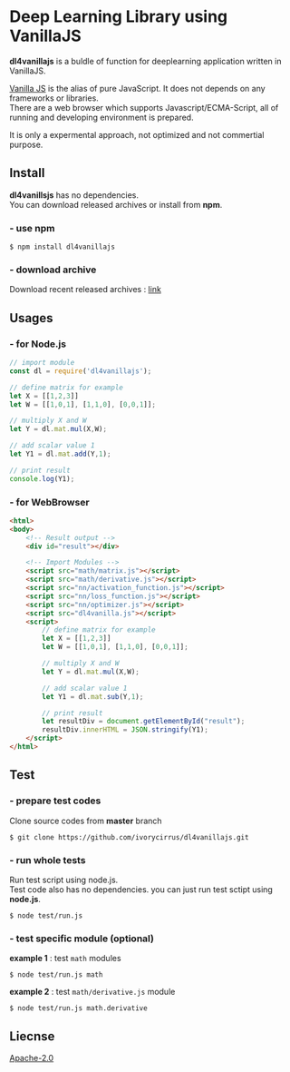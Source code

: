 # Deep Learning Library using VanillaJS

**dl4vanillajs** is a buldle of function for deeplearning application written in VanillaJS. 

[Vanilla JS](http://vanilla-js.com/) is the alias of pure JavaScript. It does not depends on any frameworks or libraries. <br/>
There are a web browser which supports Javascript/ECMA-Script, all of running and developing environment is prepared.

It is only a expermental approach, not optimized and not commertial purpose.


## Install
**dl4vanillsjs** has no dependencies.<br/>
You can download released archives or install from **npm**.

### - use npm
```
$ npm install dl4vanillajs
```

### - download archive
Download recent released archives : [link](https://github.com/ivorycirrus/dl4vanillajs/releases)


## Usages

### - for Node.js
```javascript
// import module
const dl = require('dl4vanillajs');

// define matrix for example
let X = [[1,2,3]]
let W = [[1,0,1], [1,1,0], [0,0,1]];

// multiply X and W
let Y = dl.mat.mul(X,W);

// add scalar value 1
let Y1 = dl.mat.add(Y,1);

// print result
console.log(Y1);
```

### - for WebBrowser
```html
<html>
<body>
	<!-- Result output -->
	<div id="result"></div>

	<!-- Import Modules -->
	<script src="math/matrix.js"></script>
	<script src="math/derivative.js"></script>
	<script src="nn/activation_function.js"></script>
	<script src="nn/loss_function.js"></script>
	<script src="nn/optimizer.js"></script>
	<script src="dl4vanilla.js"></script>
	<script>
		// define matrix for example
		let X = [[1,2,3]]
		let W = [[1,0,1], [1,1,0], [0,0,1]];

		// multiply X and W
		let Y = dl.mat.mul(X,W);

		// add scalar value 1
		let Y1 = dl.mat.sub(Y,1);

		// print result
		let resultDiv = document.getElementById("result");
		resultDiv.innerHTML = JSON.stringify(Y1);
	</script>
</html>
```


## Test

### - prepare test codes
Clone source codes from **master** branch
```
$ git clone https://github.com/ivorycirrus/dl4vanillajs.git
```

### - run whole tests
Run test script using node.js.<br/>
Test code also has no dependencies. you can just run test sctipt using **node.js**.
```
$ node test/run.js
```

### - test specific module (optional)
**example 1** : test `math` modules
```
$ node test/run.js math
```

**example 2** : test `math/derivative.js` module
```
$ node test/run.js math.derivative
```


## Liecnse
[Apache-2.0](LICENSE)